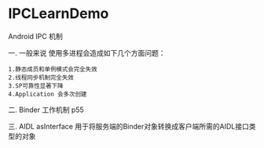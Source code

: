 # IPCLearnDemo
Android IPC 机制


一.  一般来说 使用多进程会造成如下几个方面问题：

    1.静态成员和单例模式会完全失效
    2.线程同步机制完全失效
    3.SP可靠性显著下降
    4.Application 会多次创建

二. Binder 工作机制 p55

三. AIDL
    asInterface 用于将服务端的Binder对象转换成客户端所需的AIDL接口类型的对象
    
    
   
